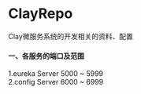 # ClayRepo
Clay微服务系统的开发相关的资料、配置
#### 一、各服务的端口及范围
1.eureka Server 5000 ~ 5999  <br> 
2.config Server 6000 ~ 6999  <br> 
